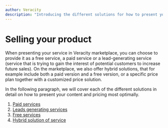 ```yaml
---
author: Veracity
description: "Introducing the different solutions for how to present your content and pricing most optimally."
---
```


# Selling your product

When presenting your service in Veracity marketplace, you can choose to provide it as a free service, a paid service or a lead-generating service (service that is trying to gain the interest of potential customers to increase future sales).​
On the marketplace, we also offer hybrid solutions, that for example include both a paid version and a free version, or a specific price plan together with a customized price solution.​

In the following paragraph, we will cover each of the different solutions in detail on how to present your content and pricing most optimally.

1. [Paid services](./paidservices.md)​
2. [Leads generating services​](./leadsgeneratingservices.md)​
3. [Free services​​](./freeservices​.md)​
4. [Hybrid solution of service](./hybridsolutions​.md)​
